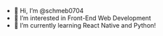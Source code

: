 - 👋 Hi, I’m @schmeb0704
- 👀 I’m interested in Front-End Web Development
- 🌱 I’m currently learning React Native and Python!

<!---
schmeb0704/schmeb0704 is a ✨ special ✨ repository because its `README.md` (this file) appears on your GitHub profile.
You can click the Preview link to take a look at your changes.
--->
